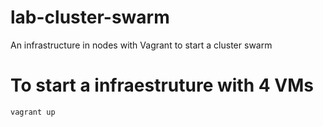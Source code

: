 # lab-cluster-swarm
An infrastructure in nodes with Vagrant to start a cluster swarm

# To start a infraestruture with 4 VMs
`vagrant up`